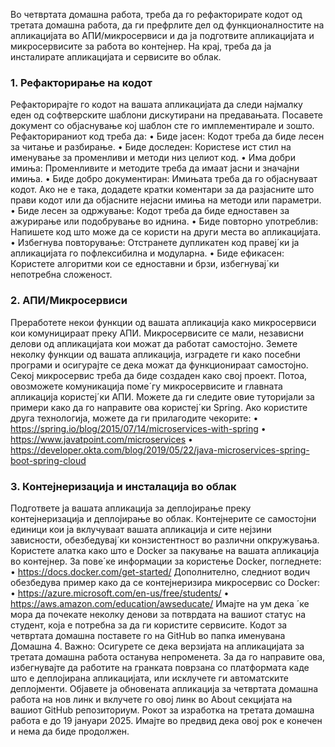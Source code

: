 Во четвртата домашна работа, треба да го рефакторирате кодот од третата домашна работа,
да ги префрлите дел од функционалностите на апликациjата во АПИ/микросервиси и да
jа подготвите апликациjата и микросервисите за работа во контеjнер. На краj, треба да jа
инсталирате апликациjата и сервисите во облак.


### 1. Рефакторирање на кодот
 
Рефакторираjте го кодот на вашата апликациjата да следи наjмалку еден од софтверските шаблони дискутирани на предавањата. Посавете документ со обjаснување коj шаблон
сте го имплементирале и зошто. Рефакторираниот код треба да:
• Биде jасен: Кодот треба да биде лесен за читање и разбирање.
• Биде доследен: Користеѕе ист стил на именување за променливи и методи низ целиот
код.
• Има добри имиња: Променливите и методите треба да имаат jасни и значаjни имиња.
• Биде добро документиран: Имињата треба да го обjаснуваат кодот. Ако не е така,
додадете кратки коментари за да разjасните што прави кодот или да обjасните неjасни
имиња на методи или параметри.
• Биде лесен за одржување: Кодот треба да биде едноставен за ажурирање или подобрување во иднина.
• Биде повторно употреблив: Напишете код што може да се користи на други места
во апликациjата.
• Избегнува повторување: Отстранете дупликатен код правеj´ки jа апликациjата го
пофлексибилна и модуларна.
• Биде ефикасен: Користете алгоритми кои се едноставни и брзи, избегнуваj´ки непотребна сложеност.


### 2. АПИ/Микросервиси

Преработете некои функции од вашата апликациjа како микросервиси кои комуницираат преку АПИ. Микросервисите се мали, независни делови од апликациjата кои
можат да работат самостоjно. Земете неколку функции од вашата апликациjа, изградете ги
како посебни програми и осигураjте се дека можат да функционираат самостоjно. Секоj
микросервис треба да биде создаден како своj проект. Потоа, овозможете комуникациjа поме´гу микросервисите и главната апликациjа користеj´ки АПИ.
Можете да ги следите овие туториjали за примери како да го направите ова користеj´ки
Spring. Ако користите друга технологиjа, можете да ги прилагодите чекорите:
• https://spring.io/blog/2015/07/14/microservices-with-spring
• https://www.javatpoint.com/microservices
• https://developer.okta.com/blog/2019/05/22/java-microservices-spring-boot-spring-cloud


### 3. Контеjнеризациjа и инсталациjа во облак
 
Подгответе jа вашата апликациjа за деплоjирање преку контеjнеризациjа и деплоjирање во облак. Контеjнерите се самостоjни единици кои jа вклучуваат вашата апликациjа и сите неjзини зависности, обезбедуваj´ки конзистентност во различни опкружувања.
Користете алатка како што е Docker за пакување на вашата апликациjа во контеjнер.
За пове´ке информации за користење Docker, погледнете:
• https://docs.docker.com/get-started/
Дополнително, следниот водич обезбедува пример како да се контеjнеризира микросервис со
Docker:
• https://azure.microsoft.com/en-us/free/students/
• https://aws.amazon.com/education/awseducate/
Имаjте на ум дека ´ке мора да почекате неколку денови за потврдата на вашиот статус на
студент, коjа е потребна за да ги користите сервисите.
Кодот за четвртата домашна поставете го на GitHub во папка именувана Домашна 4.
Важно: Осигурете се дека верзиjата на апликациjата за третата домашна работа останува
непроменета. За да го направите ова, избегнуваjте да работите на гранката поврзана со платформата каде што е деплоjирана апликациjата, или исклучете ги автоматските деплоjменти.
Обjавете jа обновената апликациjа за четвртата домашна работа на нов линк и вклучете го
овоj линк во About секциjата на вашиот GitHub репозиториум.
Рокот за изработка на третата домашна работа е до 19 jануари 2025. Имаjте во предвид
дека овоj рок е конечен и нема да биде продолжен.
